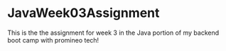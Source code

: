 # JavaWeek03Assignment
This is the the assignment for week 3 in the Java portion of my backend boot camp with promineo tech!
